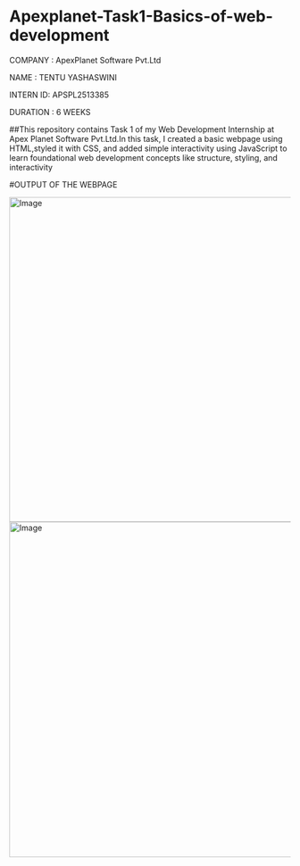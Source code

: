 # Apexplanet-Task1-Basics-of-web-development

COMPANY  : ApexPlanet Software Pvt.Ltd

NAME     : TENTU YASHASWINI

INTERN ID: APSPL2513385

DURATION : 6 WEEKS

##This repository contains Task 1 of my Web Development Internship at Apex Planet Software Pvt.Ltd.In this task, I created a basic webpage using HTML,styled it with CSS, and added simple interactivity using JavaScript to learn foundational web development concepts like structure, styling, and interactivity

#OUTPUT OF THE WEBPAGE

<img width="718" height="582" alt="Image" src="https://github.com/user-attachments/assets/7c12cdfa-8a45-4a50-a5e9-0aaa6103f45b" />

<img width="716" height="601" alt="Image" src="https://github.com/user-attachments/assets/d1182b68-2c01-4e74-b1da-2e335709c42f" />
